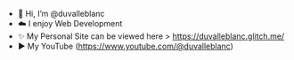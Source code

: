 - 👋 Hi, I’m @duvalleblanc
- ☁️ I enjoy Web Development
- ✨ My Personal Site can be viewed here > https://duvalleblanc.glitch.me/
- ▶️ My YouTube (https://www.youtube.com/@duvalleblanc)

<!---
leblancduval/leblancduval is a ✨ special ✨ repository because its `README.md` (this file) appears on your GitHub profile.
You can click the Preview link to take a look at your changes.
--->
